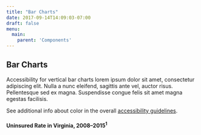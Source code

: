 ```yaml
---
title: "Bar Charts"
date: 2017-09-14T14:09:03-07:00
draft: false
menu:
  main:
    parent: 'Components'
---
```


## Bar Charts

Accessibility for vertical bar charts lorem ipsum dolor sit amet, consectetur adipiscing elit. Nulla a nunc eleifend, sagittis ante vel, auctor risus. Pellentesque sed ex magna. Suspendisse congue felis sit amet magna egestas facilisis.

See additional info about color in the overall [accessibility guidelines](design-principals/accessibility/).

<h4>Uninsured Rate in Virginia, 2008–2015<sup>1</sup></h4>
<div class="chart" style="height: 350px; width: 100%;">

</div>
